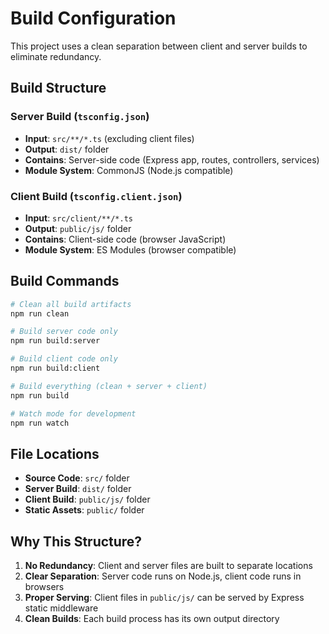 # Build Configuration

This project uses a clean separation between client and server builds to eliminate redundancy.

## Build Structure

### Server Build (`tsconfig.json`)
- **Input**: `src/**/*.ts` (excluding client files)
- **Output**: `dist/` folder
- **Contains**: Server-side code (Express app, routes, controllers, services)
- **Module System**: CommonJS (Node.js compatible)

### Client Build (`tsconfig.client.json`)
- **Input**: `src/client/**/*.ts`
- **Output**: `public/js/` folder
- **Contains**: Client-side code (browser JavaScript)
- **Module System**: ES Modules (browser compatible)

## Build Commands

```bash
# Clean all build artifacts
npm run clean

# Build server code only
npm run build:server

# Build client code only
npm run build:client

# Build everything (clean + server + client)
npm run build

# Watch mode for development
npm run watch
```

## File Locations

- **Source Code**: `src/` folder
- **Server Build**: `dist/` folder
- **Client Build**: `public/js/` folder
- **Static Assets**: `public/` folder

## Why This Structure?

1. **No Redundancy**: Client and server files are built to separate locations
2. **Clear Separation**: Server code runs on Node.js, client code runs in browsers
3. **Proper Serving**: Client files in `public/js/` can be served by Express static middleware
4. **Clean Builds**: Each build process has its own output directory
